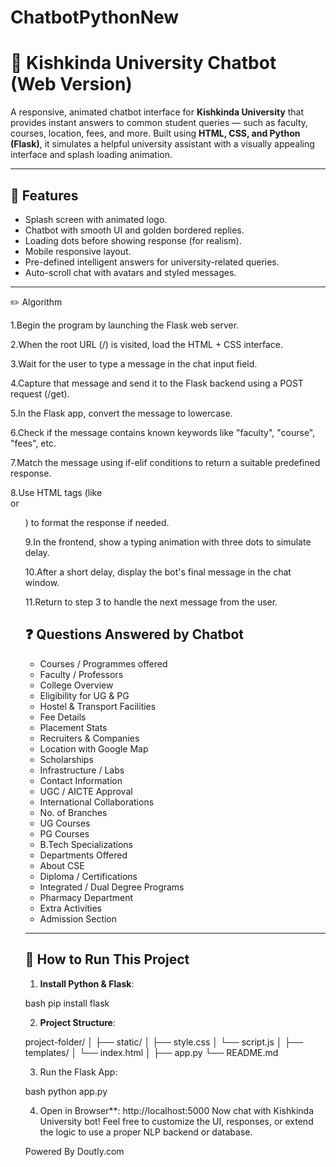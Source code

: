 # ChatbotPythonNew

# 🤖 Kishkinda University Chatbot (Web Version)

A responsive, animated chatbot interface for **Kishkinda University** that provides instant answers to common student queries — such as faculty, courses, location, fees, and more. Built using **HTML, CSS, and Python (Flask)**, it simulates a helpful university assistant with a visually appealing interface and splash loading animation.

---

## 🌟 Features

* Splash screen with animated logo.
* Chatbot with smooth UI and golden bordered replies.
* Loading dots before showing response (for realism).
* Mobile responsive layout.
* Pre-defined intelligent answers for university-related queries.
* Auto-scroll chat with avatars and styled messages.

---

✏️ Algorithm

1.Begin the program by launching the Flask web server.

2.When the root URL (/) is visited, load the HTML + CSS interface.

3.Wait for the user to type a message in the chat input field.

4.Capture that message and send it to the Flask backend using a POST request (/get).

5.In the Flask app, convert the message to lowercase.

6.Check if the message contains known keywords like "faculty", "course", "fees", etc.

7.Match the message using if-elif conditions to return a suitable predefined response.

8.Use HTML tags (like <br> or <ol>) to format the response if needed.

9.In the frontend, show a typing animation with three dots to simulate delay.

10.After a short delay, display the bot's final message in the chat window.

11.Return to step 3 to handle the next message from the user.





## ❓ Questions Answered by Chatbot

* Courses / Programmes offered
* Faculty / Professors
* College Overview
* Eligibility for UG & PG
* Hostel & Transport Facilities
* Fee Details
* Placement Stats
* Recruiters & Companies
* Location with Google Map
* Scholarships
* Infrastructure / Labs
* Contact Information
* UGC / AICTE Approval
* International Collaborations
* No. of Branches
* UG Courses
* PG Courses
* B.Tech Specializations
* Departments Offered
* About CSE
* Diploma / Certifications
* Integrated / Dual Degree Programs
* Pharmacy Department
* Extra Activities
* Admission Section

---

## 🚀 How to Run This Project

1. **Install Python & Flask**:

bash
pip install flask


2. **Project Structure**:


project-folder/
│
├── static/
│   ├── style.css
│   └── script.js
│
├── templates/
│   └── index.html
│
├── app.py
└── README.md


3. Run the Flask App:

bash
python app.py

4. Open in Browser**:
http://localhost:5000
Now chat with Kishkinda University bot!
Feel free to customize the UI, responses, or extend the logic to use a proper NLP backend or database.


Powered By Doutly.com
